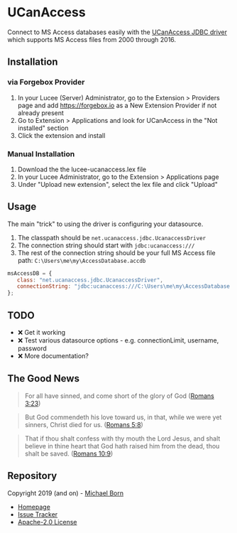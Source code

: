 # UCanAccess

Connect to MS Access databases easily with the [UCanAccess JDBC driver](http://ucanaccess.sourceforge.net/site.html) which supports MS Access files from 2000 through 2016.

## Installation


### via Forgebox Provider

1. In your Lucee (Server) Administrator, go to the Extension > Providers page and add https://forgebox.io as a New Extension Provider if not already present
2. Go to Extension > Applications and look for UCanAccess in the "Not installed" section
3. Click the extension and install

### Manual Installation

1. Download the the lucee-ucanaccess.lex file
2. In your Lucee Administrator, go to the Extension > Applications page
3. Under "Upload new extension", select the lex file and click "Upload"

## Usage

The main "trick" to using the driver is configuring your datasource.

1. The classpath should be `net.ucanaccess.jdbc.UcanaccessDriver`
2. The connection string should start with `jdbc:ucanaccess:///`
3. The rest of the connection string should be your full MS Access file path: `C:\Users\me\my\AccessDatabase.accdb`

```js
msAccessDB = {
   class: "net.ucanaccess.jdbc.UcanaccessDriver",
   connectionString: "jdbc:ucanaccess:///C:\Users\me\my\AccessDatabase.accdb"
};
```

## TODO

* ❌ Get it working
* ❌ Test various datasource options - e.g. connectionLimit, username, password
* ❌ More documentation?

## The Good News

> For all have sinned, and come short of the glory of God ([Romans 3:23](https://www.kingjamesbibleonline.org/Romans-3-23/))

> But God commendeth his love toward us, in that, while we were yet sinners, Christ died for us. ([Romans 5:8](https://www.kingjamesbibleonline.org/Romans-5-8))

> That if thou shalt confess with thy mouth the Lord Jesus, and shalt believe in thine heart that God hath raised him from the dead, thou shalt be saved. ([Romans 10:9](https://www.kingjamesbibleonline.org/Romans-10-9/))
 
## Repository

Copyright 2019 (and on) - [Michael Born](https://michaelborn.me/)

* [Homepage](https://bitbucket.org/michaelborn_me/ucanaccess/src/master/)
* [Issue Tracker](https://bitbucket.org/michaelborn_me/ucanaccess/issues?status=new&status=open)
* [Apache-2.0 License](http://www.apache.org/licenses/LICENSE-2.0.txt)